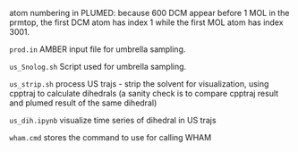 atom numbering in PLUMED:
because 600 DCM appear before 1 MOL in the prmtop, the first DCM atom has index 1 while the first MOL atom has index 3001.

`prod.in`
AMBER input file for umbrella sampling.

`us_Snolog.sh`
Script used for umbrella sampling.

`us_strip.sh`
process US trajs - strip the solvent for visualization, using cpptraj to calculate dihedrals (a sanity check is to compare cpptraj result and plumed result of the same dihedral)

`us_dih.ipynb`
visualize time series of dihedral in US trajs

`wham.cmd`
stores the command to use for calling WHAM


